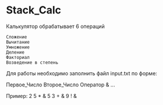 # Stack_Calc
Калькулятор обрабатывает 6 операций

    Сложение
    Вычитание
    Умножение
    Деление
    Факториал
    Возведение в степень

Для работы необходимо заполнить файл input.txt по форме:

 Первое_Число Второе_Число Оператор & ...
 
 Пример:
 2 5 * & 5 3 + & 9 ! &
